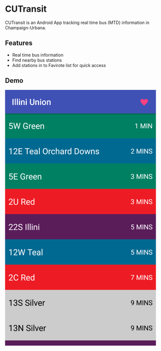 # CUTransit

CUTransit is an Android App tracking real time bus (MTD) information in Champaign-Urbana.


## Features

* Real time bus information
* Find nearby bus stations
* Add stations in to Favirote list for quick access

## Demo

![](screenshots/demo.png)